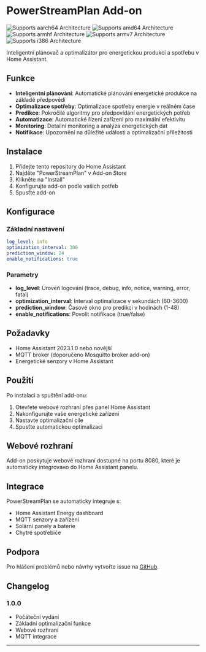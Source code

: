 # PowerStreamPlan Add-on

![Supports aarch64 Architecture][aarch64-shield]
![Supports amd64 Architecture][amd64-shield]
![Supports armhf Architecture][armhf-shield]
![Supports armv7 Architecture][armv7-shield]
![Supports i386 Architecture][i386-shield]

Inteligentní plánovač a optimalizátor pro energetickou produkci a spotřebu v Home Assistant.

## Funkce

- **Inteligentní plánování**: Automatické plánování energetické produkce na základě předpovědí
- **Optimalizace spotřeby**: Optimalizace spotřeby energie v reálném čase
- **Predikce**: Pokročilé algoritmy pro předpovídání energetických potřeb
- **Automatizace**: Automatické řízení zařízení pro maximální efektivitu
- **Monitoring**: Detailní monitoring a analýza energetických dat
- **Notifikace**: Upozornění na důležité události a optimalizační příležitosti

## Instalace

1. Přidejte tento repository do Home Assistant
2. Najděte "PowerStreamPlan" v Add-on Store
3. Klikněte na "Install"
4. Konfigurujte add-on podle vašich potřeb
5. Spusťte add-on

## Konfigurace

### Základní nastavení

```yaml
log_level: info
optimization_interval: 300
prediction_window: 24
enable_notifications: true
```

### Parametry

- **log_level**: Úroveň logování (trace, debug, info, notice, warning, error, fatal)
- **optimization_interval**: Interval optimalizace v sekundách (60-3600)
- **prediction_window**: Časové okno pro predikci v hodinách (1-48)
- **enable_notifications**: Povolit notifikace (true/false)

## Požadavky

- Home Assistant 2023.1.0 nebo novější
- MQTT broker (doporučeno Mosquitto broker add-on)
- Energetické senzory v Home Assistant

## Použití

Po instalaci a spuštění add-onu:

1. Otevřete webové rozhraní přes panel Home Assistant
2. Nakonfigurujte vaše energetické zařízení
3. Nastavte optimalizační cíle
4. Spusťte automatickou optimalizaci

## Webové rozhraní

Add-on poskytuje webové rozhraní dostupné na portu 8080, které je automaticky integrovано do Home Assistant panelu.

## Integrace

PowerStreamPlan se automaticky integruje s:
- Home Assistant Energy dashboard
- MQTT senzory a zařízení
- Solární panely a baterie
- Chytré spotřebiče

## Podpora

Pro hlášení problémů nebo návrhy vytvořte issue na [GitHub](https://github.com/filipek92/ha_addons/issues).

## Changelog

### 1.0.0
- Počáteční vydání
- Základní optimalizační funkce
- Webové rozhraní
- MQTT integrace

---

[aarch64-shield]: https://img.shields.io/badge/aarch64-yes-green.svg
[amd64-shield]: https://img.shields.io/badge/amd64-yes-green.svg
[armhf-shield]: https://img.shields.io/badge/armhf-yes-green.svg
[armv7-shield]: https://img.shields.io/badge/armv7-yes-green.svg
[i386-shield]: https://img.shields.io/badge/i386-yes-green.svg

